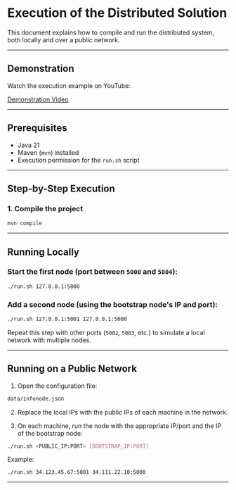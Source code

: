 # Execution of the Distributed Solution

This document explains how to compile and run the distributed system, both locally and over a public network.

---

## Demonstration

Watch the execution example on YouTube:

[Demonstration Video](https://www.youtube.com/watch?v=VD3HqWd1Iuk)

---

## Prerequisites

- Java 21
- Maven (`mvn`) installed
- Execution permission for the `run.sh` script

---

## Step-by-Step Execution

### 1. Compile the project

```bash
mvn compile
```

---

## Running Locally

### Start the first node (port between `5000` and `5004`):

```bash
./run.sh 127.0.0.1:5000
```

### Add a second node (using the bootstrap node's IP and port):

```bash
./run.sh 127.0.0.1:5001 127.0.0.1:5000
```

Repeat this step with other ports (`5002`, `5003`, etc.) to simulate a local network with multiple nodes.

---

## Running on a Public Network

1. Open the configuration file:

```bash
data/infonode.json
```

2. Replace the local IPs with the public IPs of each machine in the network.

3. On each machine, run the node with the appropriate IP/port and the IP of the bootstrap node:

```bash
./run.sh <PUBLIC_IP:PORT> [BOOTSTRAP_IP:PORT]
```

Example:

```bash
./run.sh 34.123.45.67:5001 34.111.22.10:5000
```

---

